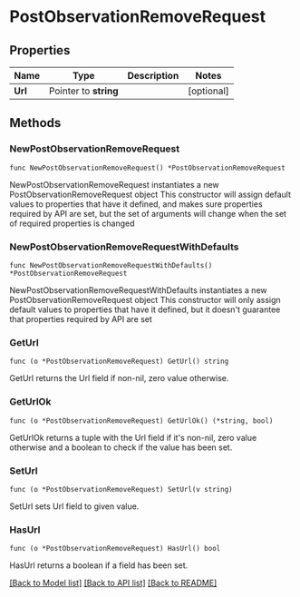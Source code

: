 # PostObservationRemoveRequest

## Properties

Name | Type | Description | Notes
------------ | ------------- | ------------- | -------------
**Url** | Pointer to **string** |  | [optional] 

## Methods

### NewPostObservationRemoveRequest

`func NewPostObservationRemoveRequest() *PostObservationRemoveRequest`

NewPostObservationRemoveRequest instantiates a new PostObservationRemoveRequest object
This constructor will assign default values to properties that have it defined,
and makes sure properties required by API are set, but the set of arguments
will change when the set of required properties is changed

### NewPostObservationRemoveRequestWithDefaults

`func NewPostObservationRemoveRequestWithDefaults() *PostObservationRemoveRequest`

NewPostObservationRemoveRequestWithDefaults instantiates a new PostObservationRemoveRequest object
This constructor will only assign default values to properties that have it defined,
but it doesn't guarantee that properties required by API are set

### GetUrl

`func (o *PostObservationRemoveRequest) GetUrl() string`

GetUrl returns the Url field if non-nil, zero value otherwise.

### GetUrlOk

`func (o *PostObservationRemoveRequest) GetUrlOk() (*string, bool)`

GetUrlOk returns a tuple with the Url field if it's non-nil, zero value otherwise
and a boolean to check if the value has been set.

### SetUrl

`func (o *PostObservationRemoveRequest) SetUrl(v string)`

SetUrl sets Url field to given value.

### HasUrl

`func (o *PostObservationRemoveRequest) HasUrl() bool`

HasUrl returns a boolean if a field has been set.


[[Back to Model list]](../README.md#documentation-for-models) [[Back to API list]](../README.md#documentation-for-api-endpoints) [[Back to README]](../README.md)


